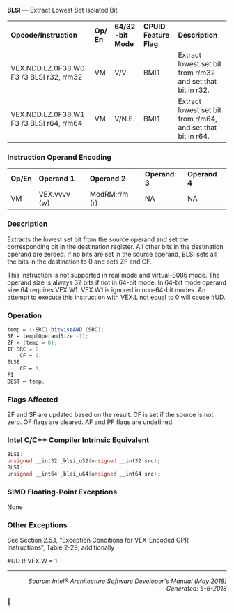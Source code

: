 <b>BLSI</b> —  Extract Lowest Set Isolated Bit
<table>
	<tr>
		<td><b>Opcode/Instruction</b></td>
		<td><b>Op/ En</b></td>
		<td><b>64/32 -bit Mode</b></td>
		<td><b>CPUID Feature Flag</b></td>
		<td><b>Description</b></td>
	</tr>
	<tr>
		<td>VEX.NDD.LZ.0F38.W0 F3 /3 BLSI r32, r/m32</td>
		<td>VM</td>
		<td>V/V</td>
		<td>BMI1</td>
		<td>Extract lowest set bit from r/m32 and set that bit in r32.</td>
	</tr>
	<tr>
		<td>VEX.NDD.LZ.0F38.W1 F3 /3 BLSI r64, r/m64</td>
		<td>VM</td>
		<td>V/N.E.</td>
		<td>BMI1</td>
		<td>Extract lowest set bit from r/m64, and set that bit in r64.</td>
	</tr>
</table>


### Instruction Operand Encoding
<table>
	<tr>
		<td><b>Op/En</b></td>
		<td><b>Operand 1</b></td>
		<td><b>Operand 2</b></td>
		<td><b>Operand 3</b></td>
		<td><b>Operand 4</b></td>
	</tr>
	<tr>
		<td>VM</td>
		<td>VEX.vvvv (w)</td>
		<td>ModRM:r/m (r)</td>
		<td>NA</td>
		<td>NA</td>
	</tr>
</table>


### Description
Extracts the lowest set bit from the source operand and set the corresponding bit in the destination register. All
other bits in the destination operand are zeroed. If no bits are set in the source operand, BLSI sets all the bits in the
destination to 0 and sets ZF and CF.

This instruction is not supported in real mode and virtual-8086 mode. The operand size is always 32 bits if not in
64-bit mode. In 64-bit mode operand size 64 requires VEX.W1. VEX.W1 is ignored in non-64-bit modes. An attempt
to execute this instruction with VEX.L not equal to 0 will cause \#UD.

### Operation

```java
temp ← (-SRC) bitwiseAND (SRC); 
SF ← temp[OperandSize -1];
ZF ← (temp = 0);
IF SRC = 0
    CF ← 0;
ELSE
    CF ← 1;
FI
DEST ← temp;
```
### Flags Affected

ZF and SF are updated based on the result. CF is set if the source is not zero. OF flags are cleared. AF and PF
flags are undefined.

### Intel C/C++ Compiler Intrinsic Equivalent
```c
BLSI:
unsigned __int32 _blsi_u32(unsigned __int32 src);
BLSI:
unsigned __int64 _blsi_u64(unsigned __int64 src);
```
### SIMD Floating-Point Exceptions

None

### Other Exceptions

See Section 2.5.1, “Exception Conditions for VEX-Encoded GPR Instructions”, Table 2-29; additionally
<p>#UD
If VEX.W = 1.

 --- 
<p align="right"><i>Source: Intel® Architecture Software Developer's Manual (May 2018)<br>Generated: 5-6-2018</i></p>
